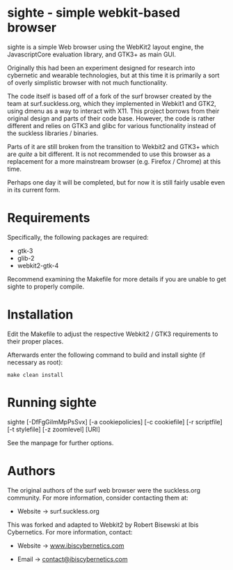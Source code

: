 # sighte - simple webkit-based browser

sighte is a simple Web browser using the WebKit2 layout engine, the
JavascriptCore evaluation library, and GTK3+ as main GUI.

Originally this had been an experiment designed for research into
cybernetic and wearable technologies, but at this time it is primarily a
sort of overly simplistic browser with not much functionality.

The code itself is based off of a fork of the surf browser created by the
team at surf.suckless.org, which they implemented in Webkit1 and GTK2,
using dmenu as a way to interact with X11. This project borrows from their
original design and parts of their code base. However, the code is rather
different and relies on GTK3 and glibc for various functionality instead
of the suckless libraries / binaries.

Parts of it are still broken from the transition to Wekbit2 and GTK3+ which
are *quite* a bit different. It is not recommended to use this browser as a
replacement for a more mainstream browser (e.g. Firefox / Chrome) at this
time.

Perhaps one day it will be completed, but for now it is still fairly usable
even in its current form.


# Requirements

Specifically, the following packages are required:

* gtk-3
* glib-2
* webkit2-gtk-4

Recommend examining the Makefile for more details if you are unable to get
sighte to properly compile.


# Installation

Edit the Makefile to adjust the respective Webkit2 / GTK3 requirements to
their proper places.

Afterwards enter the following command to build and install sighte (if
necessary as root):

    make clean install

# Running sighte

sighte [-DfFgGiImMpPsSvx] [-a cookiepolicies] [-c cookiefile]
       [-r scriptfile] [-t stylefile] [-z zoomlevel] [URI]

See the manpage for further options.

# Authors

The original authors of the surf web browser were the suckless.org
community. For more information, consider contacting them at:

* Website -> surf.suckless.org

This was forked and adapted to Webkit2 by Robert Bisewski at Ibis
Cybernetics. For more information, contact:

* Website -> www.ibiscybernetics.com

* Email -> contact@ibiscybernetics.com
